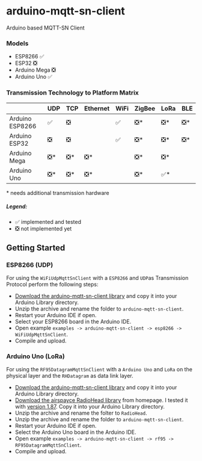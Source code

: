 # arduino-mqtt-sn-client
Arduino based MQTT-SN Client

### Models
 * ESP8266  &#x2705;
 * ESP32 &#x274E;
 * Arduino Mega &#x274E;
 * Arduino Uno &#x2705;

### Transmission Technology to Platform Matrix
|   	| UDP  	| TCP  	| Ethernet  	| WiFi  	| ZigBee  	| LoRa  	| BLE  	|
|---	|---	|---	|---	|---	|---	|---	|---	|
| Arduino ESP8266 	| &#x2705;  	| &#x274E;  	|         	| &#x2705;  	| &#x274E;\*  	| &#x274E;\*  	| &#x274E;\*	|
| Arduino ESP32 	| &#x274E;  	| &#x274E;  	|         	| &#x2705;  	| &#x274E;\*  	| &#x274E;\*  	| &#x274E;\*	|
| Arduino Mega 	| &#x274E;\*  	| &#x274E;\*  	| &#x274E;\*  	|           	| &#x274E;\*  	| &#x274E;\*  	|         	|
| Arduino Uno 	| &#x274E;\*  	| &#x274E;\*  	| &#x274E;\*  	|           	| &#x274E;\*  	| &#x2705;\*  	|         	|

\* needs additional transmission hardware

##### Legend: 
* &#x2705; implemented and tested
* &#x274E; not implemented yet

## Getting Started

### ESP8266 (UDP)
For using the `WiFiUdpMqttSnClient` with a `ESP8266` and `UDP`as Transmission Protocol perform the following steps:
* [Download the arduino-mqtt-sn-client library](https://github.com/S3ler/arduino-mqtt-sn-client/archive/master.zip) and copy it into your Arduino Library directory.
* Unzip the archive and rename the folder to `arduino-mqtt-sn-client`.
* Restart your Arduino IDE if open.
* Select your ESP8266 board in the Arduino IDE.
* Open example `examples -> arduino-mqtt-sn-client -> esp8266 -> WiFiUdpMqttSnClient`.
* Compile and upload.

### Arduino Uno (LoRa)
For using the `RF95DatagramMqttSnClient` with a `Arduino Uno` and `LoRa` on the physical layer and the `RHDatagram` as data link layer.
* [Download the arduino-mqtt-sn-client library](https://github.com/S3ler/arduino-mqtt-sn-client/archive/master.zip) and copy it into your Arduino Library directory.
* [Download the airspayce RadioHead library](https://www.airspayce.com/mikem/arduino/RadioHead/) from homepage. I tested it with [version 1.87]( http://www.airspayce.com/mikem/arduino/RadioHead/RadioHead-1.87.zip). Copy it into your Arduino Library directory.
* Unzip the archive and rename the folter to `RadioHead`.
* Unzip the archive and rename the folder to `arduino-mqtt-sn-client`.
* Restart your Arduino IDE if open.
* Select the Arduino Uno board in the Arduino IDE.
* Open example `examples -> arduino-mqtt-sn-client -> rf95 -> RF95DatagramMqttSnClient`.
* Compile and upload.
